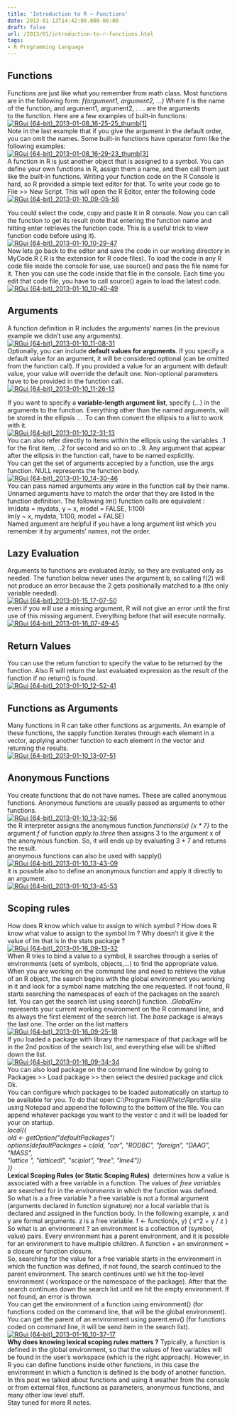 ```yaml
---
title: 'Introduction to R – Functions'
date: 2013-01-13T14:42:00.000-06:00
draft: false
url: /2013/01/introduction-to-r-functions.html
tags: 
- R Programming Language
---
```


Functions
---------

Functions are just like what you remember from math class. Most functions are in the following form: _f(argument1, argument2, ...)_ Where f is the name of the function, and argument1, argument2, . . . are the arguments  
to the function. Here are a few examples of built-in functions:  
[![RGui (64-bit)_2013-01-08_16-25-25_thumb[1]](https://blogger.googleusercontent.com/img/b/R29vZ2xl/AVvXsEhHizGchtEVRuwhDuZqfjidr5ONsOrQuuuT4LT3cdFH98BDCJ7-Vd4ytrJdtXQhOzt4okW0NTeemj62gkeKczpVVI89CGZ7XyezMVeT3gwT08qwa_uTFqNWp3pDNNeEpMZsjMtXSgSwMw/?imgmax=800 "RGui (64-bit)_2013-01-08_16-25-25_thumb[1]")](https://blogger.googleusercontent.com/img/b/R29vZ2xl/AVvXsEiKwb7Exx_8d3fHHDvcC6c2RTzEPL6p58nvQG7RekPJ5xp18C-XW210dChiRbilT4gmOh29GEyLFlbpa_t2oVtxu7eWxGN92zCjOF45eZdm61_oiyhgPbD91mh-0pwG7ADvFTEyABf9fA/s1600-h/RGui-64-bit_2013-01-08_16-25-25_thum%25255B2%25255D.jpg)  
Note in the last example that if you give the argument in the default order, you can omit the names. Some built-in functions have operator form like the following examples:  
[![RGui (64-bit)_2013-01-08_16-29-23_thumb[3]](https://blogger.googleusercontent.com/img/b/R29vZ2xl/AVvXsEgEOEh2dWXvaiUZ64XcCw23XDWxAPx6-aUEPUvBrR_DeAHlBTYbikz_fiIJsZuVg3cqR3YNv4puPmiiiMeFugRJEda30yo-Iw_2yorjo5_R_Cb9_Ca97kYgdCOfxRup8zuuhwDb2MWZhQ/?imgmax=800 "RGui (64-bit)_2013-01-08_16-29-23_thumb[3]")](https://blogger.googleusercontent.com/img/b/R29vZ2xl/AVvXsEhLXUQrB4kYJ2Ckp6YI08Yyt_nikqVpO4g-zSKHBSc_agelcijVxHyw3nmgCRRsbUiv3x19qNJV8lb1xWoi8taq7vFCKXUEJEhWoL1VLYL__z4hgU0HeOBGTxYM8PjScGf56hBURARiXg/s1600-h/RGui-64-bit_2013-01-08_16-29-23_thum%25255B2%25255D.jpg)  
A function in R is just another object that is assigned to a symbol. You can define your own functions in R, assign them a name, and then call them just like the built-in functions. Writing your function code on the R Console is hard, so R provided a simple text editor for that. To write your code go to File >> New Script. This will open the R Editor, enter the following code  
[![RGui (64-bit)_2013-01-10_09-05-56](https://blogger.googleusercontent.com/img/b/R29vZ2xl/AVvXsEj8Er4u5OhSwQxxXrJfv9lSz2LmNFMIPNXxnahaQzInHSwNuLCu0eHVwrHENmYKWEElOabCY03Q2ZkPnlr7Rk4cXdhNiggCxxaLqS8rEAzFTjlenCTz_-C2IDUQ7KvCh8bwjRMxDyiw5g/?imgmax=800 "RGui (64-bit)_2013-01-10_09-05-56")](https://blogger.googleusercontent.com/img/b/R29vZ2xl/AVvXsEhqauut5wwS90gOXj3uuRw7Xzmdyr4ejTy8SeT9q5uJfcXYd0R-IHSMmluJr6zHdQGsPWOe0Om0aj4kQmHI04AeT_0XVKsIcujRonKDeAiWVfQ-sgSKTmsO7u_wt5OXArzgyveXw1fhvw/s1600-h/RGui%252520%25252864-bit%252529_2013-01-10_09-05-56%25255B3%25255D.jpg)  
  
You could select the code, copy and paste it in R console. Now you can call the function to get its result (note that entering the function name and hitting enter retrieves the function code. This is a useful trick to view function code before using it).  
[![RGui (64-bit)_2013-01-10_10-29-47](https://blogger.googleusercontent.com/img/b/R29vZ2xl/AVvXsEgNbvgq6RRhotMe8Ez1tRjxPlWhNr2Gj8R3G-9Rx_frampI27ZzmeLrvtY1wMRCQsn8-jKOgwyB5-5stKrW4x98Ggfhe0SFQ8AbWBT9ro3dvF3Ur0hEebUSB0zZJQvPlkX49vDXQ0wjbg/?imgmax=800 "RGui (64-bit)_2013-01-10_10-29-47")](https://blogger.googleusercontent.com/img/b/R29vZ2xl/AVvXsEgMcQK1qs193sjcwf7beMNcGWjqQEIwhjRc3ER_h8hXb7S_zy0nP1QqdSVSFZgkSs6yhSh5oEQ19HOKf9hmfUdO12IiKqAEtDdSjWjND0NljVMJljivIrtPgJ-wuvnkaXqFIut5z1VSAg/s1600-h/RGui%252520%25252864-bit%252529_2013-01-10_10-29-47%25255B3%25255D.jpg)  
Now lets go back to the editor and save the code in our working directory in MyCode.R (.R is the extension for R code files). To load the code in any R code file inside the console for use, use source() and pass the file name for it. Then you can use the code inside that file in the console. Each time you edit that code file, you have to call source() again to load the latest code.  
[![RGui (64-bit)_2013-01-10_10-40-49](https://blogger.googleusercontent.com/img/b/R29vZ2xl/AVvXsEiL17HWTTXC8WiazMUgPkEHdpGK_HobNj2GpZAQZ2LgtgnI17WjktINjRzn814KjiCIstlMSNfArmCIrOY7YTA9VxvaRg3AOInJhW60z3-ShMyKErybFXyWCf0Pv-kA4rlQrjRajMVYyQ/?imgmax=800 "RGui (64-bit)_2013-01-10_10-40-49")](https://blogger.googleusercontent.com/img/b/R29vZ2xl/AVvXsEh-xaQGI32FcB9tEwIwEdIx-u-HwNfkV057fNT14cCE3Ei0QmcSHMZOV6qPxddysRMqQUTQgb3U0XOlDEgltDv_wFui2k9lp_9J9FMgm7JKLQgqxN4VVKTzVv0tzkmOGqaSWbf8Zlrf5Q/s1600-h/RGui%252520%25252864-bit%252529_2013-01-10_10-40-49%25255B4%25255D.jpg)  

Arguments
---------

A function definition in R includes the arguments’ names (in the previous example we didn’t use any arguments).  
[![RGui (64-bit)_2013-01-10_11-08-31](https://blogger.googleusercontent.com/img/b/R29vZ2xl/AVvXsEiJChIQRZUNBD3Lhx6AjNY41QVJ0lo2Qen_qM4ftrpmeBjv_dSh1T7NaokbmSX-DC2PnYAHa13Cb6-4z8eaaEF9hHEK9VopjmDBaNRsM-9u7gAgVmAJZhpsD8p0-G89VooyFKfWHAGFZQ/?imgmax=800 "RGui (64-bit)_2013-01-10_11-08-31")](https://blogger.googleusercontent.com/img/b/R29vZ2xl/AVvXsEjn6MGzU3U07XE0YRV7RknVAPqKkVpXRFFNm2f-wrroBWvZcbN6o9PZD72XPRMlv7GFVSwFAfgivv-6NlvMPbEd10EAjYBqCESXnpamHUyNKgEQLOiZZL0VCx7pd5ARYAWvOjyUzoKLFw/s1600-h/RGui%252520%25252864-bit%252529_2013-01-10_11-08-31%25255B3%25255D.jpg)  
Optionally, you can include **default values for arguments**. If you specify a default value for an argument, it will be considered optional (can be omitted from the function call). If you provided a value for an argument with default value, your value will override the default one. Non-optional parameters have to be provided in the function call.  
[![RGui (64-bit)_2013-01-10_11-26-13](https://blogger.googleusercontent.com/img/b/R29vZ2xl/AVvXsEhty9lWmdZzoDm7E16tvvkY1DyDi1f8v_GAK2yx9rlfRWpsC0JupKmbBLr3GHGriqLYb0_2vQe6Xl3su0eV-awfhgjavA1YRDuUCtDilrTZEy8UCbTzfmdvcNr6r6J21tHQ_AxG5VjCXg/?imgmax=800 "RGui (64-bit)_2013-01-10_11-26-13")](https://blogger.googleusercontent.com/img/b/R29vZ2xl/AVvXsEjrbmfCcSDTRqbqU-sbhhmVDjNanOVdVR6GGyELplKdqusPe47Fe3FOEd93AMHXKX1V0Xbtp4pkX8AgKQhYfCRI-LCabZ1xsmFLQXuRvhZiVnOKWwTuHBS7sktw_rzKNCif_Cp12uP-ZQ/s1600-h/RGui%252520%25252864-bit%252529_2013-01-10_11-26-13%25255B3%25255D.jpg)  
  
If you want to specify a **variable-length argument list**, specify (…) in the arguments to the function. Everything other than the named arguments, will be stored in the ellipsis … .To can then convert the ellipsis to a list to work with it.  
[![RGui (64-bit)_2013-01-10_12-31-13](https://blogger.googleusercontent.com/img/b/R29vZ2xl/AVvXsEi3N4X7s2VW1mjvSSmYeGEkeAwN-zhyphenhyphenVK3EjvON-WVYrzOjVubvRVudlCfZVA3a3OTDJisT3cggQEkpeoArL2gZNdLzf6Zt_HTQAa2nsWq0N7iWzYB7ek3_2ob72MRxaHoonUNmCXT_7g/?imgmax=800 "RGui (64-bit)_2013-01-10_12-31-13")](https://blogger.googleusercontent.com/img/b/R29vZ2xl/AVvXsEguhTq1IvgtNb9b5TQkihLyWgYwpZn2SKLXinr_u83-D8xXGIrEj16v67fcyDrWGCUkT28F_zXOTV09bxL2nzxXNWNrI3QVHTWYowuwUYR3PQQCw6vC7kSAJbM8DsiZIkh5P14ZM4Dxdw/s1600-h/RGui%252520%25252864-bit%252529_2013-01-10_12-31-13%25255B3%25255D.jpg)  
You can also refer directly to items within the ellipsis using the variables ..1 for the first item, ..2 for second and so on to ..9. Any argument that appear after the ellipsis in the function call, have to be named explicitly.  
You can get the set of arguments accepted by a function, use the args function. NULL represents the function body.  
[![RGui (64-bit)_2013-01-10_14-30-46](https://blogger.googleusercontent.com/img/b/R29vZ2xl/AVvXsEjWE77LZMo0y5qnh4KKyUIFz4SPUdON_n_npfxFsHQ4Wk55tlOjrf489RfWdCrgDQFXcF-wrRK-OkpucGAUb7QBtoKEkofb2DYos8npX8QJHaUM1uISMmWLqwTn3mQknuvJNvEhf64zdw/?imgmax=800 "RGui (64-bit)_2013-01-10_14-30-46")](https://blogger.googleusercontent.com/img/b/R29vZ2xl/AVvXsEjvLz14O8vEdMNul_DTXlN1Qj1GIqjd8ZTaFHzr6yfS-JqAFOwDxL0ay9GfbfoSkKNXs8FdCQStY-sYyqCcKUwYwnsTRhliTom8f4nF5pNHqQEKIg8xU8ZUQ5OKzc79OS-u-d5mHdPt8g/s1600-h/RGui%252520%25252864-bit%252529_2013-01-10_14-30-46%25255B5%25255D.jpg)  
You can pass named arguments any ware in the function call by their name. Unnamed arguments have to match the order that they are listed in the function definition. The following lm() function calls are equivalent :  
lm(data = mydata, y ~ x, model = FALSE, 1:100)  
lm(y ~ x, mydata, 1:100, model = FALSE)  
Named argument are helpful if you have a long argument list which you remember it by arguments’ names, not the order.  

Lazy Evaluation
---------------

Arguments to functions are evaluated _lazily,_ so they are evaluated only as needed. The function below never uses the argument b, so calling f(2) will not produce an error because the 2 gets positionally matched to a (the only variable needed).  
[![RGui (64-bit)_2013-01-15_17-07-50](https://blogger.googleusercontent.com/img/b/R29vZ2xl/AVvXsEhLJk8K3vEqMEqpxcHyqw2Rdho8ZCiYl2V9dK39eIvhjQgo_6DJcNdOLPgJ3P2y2vea1xMes_R8BprR0Ij6tLNqD6WCgeG8PJQUxH4cyoDIhxP4UC3Zh3o6RQmbuSgIrD37O7rQrbbNVg/?imgmax=800 "RGui (64-bit)_2013-01-15_17-07-50")](https://blogger.googleusercontent.com/img/b/R29vZ2xl/AVvXsEi34QWyfq-NJI-vmXtORRyPTUTw-2XjCpSTcZJyLRJJf8v09Ej4DeYbIo1kZGoNDLSfCJVebU2jW6U0ZfkyZZ2DfpFAIivfc2jUYtzRhyphenhyphenHZxQQbbep4szHy0P1Xxk8YppxO8wURsKvQOA/s1600-h/RGui-64-bit_2013-01-15_17-07-503.jpg)  
even if you will use a missing argument, R will not give an error until the first use of this missing argument. Everything before that will execute normally.  
[![RGui (64-bit)_2013-01-16_07-49-45](https://blogger.googleusercontent.com/img/b/R29vZ2xl/AVvXsEjHWNfkrnpfnzx1YHk1mN_NyE8EYz1IRsYbOJxzazl9AQCrsLS534ksq7ZIUX5FOB0nM_gaVvloJdnXBSH-JIssbZ369ZxKR9ghbF5NvsTAYeSBPtsJSEuLBYKfdR35ofkAb-XBqXOmHQ/?imgmax=800 "RGui (64-bit)_2013-01-16_07-49-45")](https://blogger.googleusercontent.com/img/b/R29vZ2xl/AVvXsEgYg6pCsuFha-71UYpegbRlrzxPLgaps0ZtVsFsRfRMckHruPNTVL3g7LVlC7cQw1XRCBV0TBDU5GdvrBFF0SbuSXnLgA_jTQm8I_B9XjXMZNdLptIw2Ic9DNd1_vco0BIO-Ah1ZbJdPQ/s1600-h/RGui%252520%25252864-bit%252529_2013-01-16_07-49-45%25255B3%25255D.jpg)  

Return Values
-------------

You can use the return function to specify the value to be returned by the function. Also R will return the last evaluated expression as the result of the function if no return() is found.  
[![RGui (64-bit)_2013-01-10_12-52-41](https://blogger.googleusercontent.com/img/b/R29vZ2xl/AVvXsEjqsb-NsE-ej7UyT4vAbNryj91SeDiHZsurEsuQEhWFOT_AmqtUpK3q0HnbHXBRhxr8-9chNoiRozSx-ikvf_mD91DpAheo_cYmGrmMCjESVgReGY7ClxbKIqlfIyMEX68B-wq-75dbWg/?imgmax=800 "RGui (64-bit)_2013-01-10_12-52-41")](https://blogger.googleusercontent.com/img/b/R29vZ2xl/AVvXsEhwy-mMlaAh0Cw0zfeqo7tsTOn6lyBDKUp5zfrLki5ZH6MFkDpNaccbm-eBNTEXcb1_dRJGP3m3IkTjXsNddtz_xQkJHYDmaZqTErf9GjwW5ws76-OSIQWr4xtbgCTK_SagLop2Fbicyg/s1600-h/RGui%252520%25252864-bit%252529_2013-01-10_12-52-41%25255B3%25255D.jpg)  

Functions as Arguments
----------------------

Many functions in R can take other functions as arguments. An example of these functions, the sapply function iterates through each element in a vector, applying another function to each element in the vector and returning the results.  
[![RGui (64-bit)_2013-01-10_13-07-51](https://blogger.googleusercontent.com/img/b/R29vZ2xl/AVvXsEiBwQUVVr9ThBLpiQcNIKcGi4FpcjT8DK5i0cKZhLGAwZ0YNHDlbcZ8ToCHM9Y8A4opqKmwQtrv-BAcgUsMiP1luiZtd-RBiiLOnpY0FG6D3h5eUnIxO5wNOV5pbBEMCmTWyfagzUKAOA/?imgmax=800 "RGui (64-bit)_2013-01-10_13-07-51")](https://blogger.googleusercontent.com/img/b/R29vZ2xl/AVvXsEj-oxIKW6lRG06Z9mIplolJq2tow3uc2-0kL4D-VgVzkNOG4I5GJg8LP9mINBZk6OnpaYSR0GlKpmPZDoFnU8dNBaYmlFGPIk8ayDyOqctppOh81afaLpWgw13bcjoBCY6lJlwvjuORgw/s1600-h/RGui%252520%25252864-bit%252529_2013-01-10_13-07-51%25255B5%25255D.jpg)  

Anonymous Functions
-------------------

You create functions that do not have names. These are called anonymous functions. Anonymous functions are usually passed as arguments to other functions.  
[![RGui (64-bit)_2013-01-10_13-32-56](https://blogger.googleusercontent.com/img/b/R29vZ2xl/AVvXsEhDm9cPqwtz-Xx02olEg6HiA_SMtJfvUTWhm1Pfdh0MZd46rBtXcjXvDfYUsLx5OSwoBy_kbxwnjd7QKZf2VajTGqqqy0ZMZ_q8TznyT1LWuk4R4-Xe-WSIPot8eS7rMIf3xCbhit_mZw/?imgmax=800 "RGui (64-bit)_2013-01-10_13-32-56")](https://blogger.googleusercontent.com/img/b/R29vZ2xl/AVvXsEiDsr5oOybyw7RoUYbMi_MZ7TyK_vV-28ogdjofNg_Blh81jnAZACtq7WpxXBo6uwmNIzgT7NTzKSugJJaZeXK7O-ERclZdxTBvC33JrGMjJbocGjPa50TSL-3j94u3GCz-9oiHTJaWkQ/s1600-h/RGui%252520%25252864-bit%252529_2013-01-10_13-32-56%25255B4%25255D.jpg)  
the R interpreter assigns the anonymous function _functions(x) {x \* 7}_ to the argument _f_ of function _apply.to.three_ then assigns 3 to the argument x of the anonymous function. So, it will ends up by evaluating 3 \* 7 and returns the result.  
anonymous functions can also be used with sapply()  
[![RGui (64-bit)_2013-01-10_13-43-09](https://blogger.googleusercontent.com/img/b/R29vZ2xl/AVvXsEigKEFVXSRtXFAlNK_oM5Oat97K8ALDFwqdTaWPe7K3OB4r23EDfRqweytjIyN9TIX4klh0KMBC5kkaN4D9V6RzBqwIg5zXzFdSKeUcAz3FgPzG_k5U-Pbi4OiAEMjW4VJo5pbeL_eepA/?imgmax=800 "RGui (64-bit)_2013-01-10_13-43-09")](https://blogger.googleusercontent.com/img/b/R29vZ2xl/AVvXsEh0Es2p5pwbMypxQFDQfiw6XIEJVWnPyK6nt26t_SqLoKj1aVX8Gxwjdgpbna2LJjEEP51FP13Wiq7CTjFiN0n8zJ_RpSxcYxmy4ZQCWMnDZY4yd3H0C5szDIuhPSyrz9flzOw7B3Qjgg/s1600-h/RGui%252520%25252864-bit%252529_2013-01-10_13-43-09%25255B3%25255D.jpg)  
it is possible also to define an anonymous function and apply it directly to an argument.  
[![RGui (64-bit)_2013-01-10_13-45-53](https://blogger.googleusercontent.com/img/b/R29vZ2xl/AVvXsEhKXv1J1osikpy9PNujxsIHvKxuS3WtHKl1upvEfNVvOJM2-j2edWX4znOGPqjIXkjeP-yLTBDCgT-EH31ciWSKOnS9Wagxas-kqnSILGv02HyQf26oa-OWyG64p9TAan9X93SPM7ABlA/?imgmax=800 "RGui (64-bit)_2013-01-10_13-45-53")](https://blogger.googleusercontent.com/img/b/R29vZ2xl/AVvXsEgcNpgYIIEmX9FEW_caTs6vByWBJaQVwEMXZuFfK_4aXhthQTuCVVwKuTm6Ou08NKMYNjYCRSIAVplytbpQF1rDXqAkchnyHIFhRgvL2CQb2Ott-8kkCuWI7ODzavJ9C7HTmBIocdPTzw/s1600-h/RGui%252520%25252864-bit%252529_2013-01-10_13-45-53%25255B3%25255D.jpg)  

Scoping rules
-------------

How does R know which value to assign to which symbol ? How does R know what value to assign to the symbol lm ? Why doesn’t it give it the value of lm that is in the stats package ?  
[![RGui (64-bit)_2013-01-16_09-13-32](https://blogger.googleusercontent.com/img/b/R29vZ2xl/AVvXsEhDCzG1qd7AYMP0UdxQLuI51TEskzVsNObP4gfMDNRZUdQqPPGcVkzutCuDBh-A3k1Iw8LeE61aqFoOJr3mtLVdHrkHu-NhrkoI5jeqPkuZeQP85c7DHTba3KeaaL7_HFaTwIZLDFQHmw/?imgmax=800 "RGui (64-bit)_2013-01-16_09-13-32")](https://blogger.googleusercontent.com/img/b/R29vZ2xl/AVvXsEjcA2V17KRASmkaZ6etd1NXkZhPh79j_EXOPBa_o48p6DHPXZ_ZKvB-0yvXPhdZkc290ngkPVoTXUVE0JODEt5f6qllNtVXq-8BYzWq-4xiU2Zp9Ex-1JNMjnaEOqKlS5cxqYe4l6aQQg/s1600-h/RGui%252520%25252864-bit%252529_2013-01-16_09-13-32%25255B3%25255D.jpg)  
When R tries to bind a value to a symbol, it searches through a series of environments (sets of symbols, objects,…) to find the appropriate value. When you are working on the command line and need to retrieve the value of an R object, the search begins with the global environment you working in it and look for a symbol name matching the one requested. If not found, R starts searching the namespaces of each of the packages on the search list. You can get the search list using search() function. ._GlobalEnv_ represents your current working environment on the R command line, and its always the first element of the search list. The _base_ package is always the last one. The order on the list matters  
[![RGui (64-bit)_2013-01-16_09-25-18](https://blogger.googleusercontent.com/img/b/R29vZ2xl/AVvXsEiY93lRX2NPuITsDcW9hOwPQQdPA16-HQKVQCEZtxlI0qqbZtMRamhFx7M6wJ51IIDyWe6CBqb8_Cfkd2zJRj1pue7bv1oF09YPcbAOoKY6BuTpTL2UInJM0fbttfBdaLBMYsBHMr3sAA/?imgmax=800 "RGui (64-bit)_2013-01-16_09-25-18")](https://blogger.googleusercontent.com/img/b/R29vZ2xl/AVvXsEgZz80H1h3SctbHtopGvszYzLeyU4YAqUV0x29Zgz8sm3xviMPk8Zw-i_GQOsq7Bal8hJH3FbRkkRnPq-qxEp9qMK5_XG1jmPOu-LaxGJDtBSXBMVPlPGweIutlwYX3YlDciS_C8weuKA/s1600-h/RGui%252520%25252864-bit%252529_2013-01-16_09-25-18%25255B5%25255D.jpg)  
If you loaded a package with library the namespace of that package will be in the 2nd position of the search list, and everything else will be shifted down the list.  
[![RGui (64-bit)_2013-01-16_09-34-34](https://blogger.googleusercontent.com/img/b/R29vZ2xl/AVvXsEjM-odcK5v458oREovXxqDLTXWaN1zjI_ttW52mUeZXAkVfafgWsyGLbT6Tue_qv0dih1HXYj4KzFVrMWOrzRUxEEvW0VXxJylwY1mA76JK5OvInY5wttZSu6Vgbl4HawLKpETzOQlq_w/?imgmax=800 "RGui (64-bit)_2013-01-16_09-34-34")](https://blogger.googleusercontent.com/img/b/R29vZ2xl/AVvXsEj-ByeHDf37oDIkLxvKJHnzS7Lwi5B5msUsuC2H15n-mnnz982fKWL7Tg2H5Oazn3oNZVgGrRvLeg5cN12H1uOAgdQ1NtHmyrkVkS28bMyDxR-G0ZAGqTU7EHZwdTg33R7zCZBisHdu3g/s1600-h/RGui%252520%25252864-bit%252529_2013-01-16_09-34-34%25255B4%25255D.jpg)  
You can also load package on the command line window by going to Packages >> Load package >> then select the desired package and click Ok.  
You can configure which packages to be loaded automatically on startup to be available for you. To do that open C:\\Program Files\\R\\<Your-R-Version>\\etc\\Rprofile.site using Notepad and append the following to the bottom of the file. You can append whatever package you want to the vestor c and it will be loaded for your on startup.  
_local({  
old <- getOption("defaultPackages")  
options(defaultPackages = c(old, "car", "RODBC", "foreign", "DAAG", "MASS",_  
_"lattice ", "latticedl", "sciplot", "tree", "lme4"))  
})_  
**Lexical Scoping Rules (or Static Scoping Rules)**  determines how a value is associated with a free variable in a function. The values of _free variables_ are searched for in the _environments_ in which the function was defined.  
So what is a a free variable ? a free variable is not a formal argument (arguments declared in function signature) nor a local variable that is declared and assigned in the function body. In the following example, x and y are formal arguments. z is a free variable. f <- function(x, y) { x^2 + y / z }  
So what is an environment ? an environment is a collection of (symbol, value) pairs. Every environment has a parent environment, and it is possible for an environment to have multiple children. A function + an environment = a closure or function closure.  
So, searching for the value for a free variable starts in the environment in which the function was defined, if not found, the search continued to the parent environment. The search continues until we hit the top-level environment ( workspace or the namespace of the package). After that the search continues down the search list until we hit the empty environment. If not found, an error is thrown.  
You can get the environment of a function using environment() (for functions coded on the command line, that will be the global environment). You can get the parent of an environment using parent.env() (for functions coded on command line, it will be send item in the search list).  
[![RGui (64-bit)_2013-01-16_10-37-17](https://blogger.googleusercontent.com/img/b/R29vZ2xl/AVvXsEhBHdZeKLv7PfkNGXcR7WKm0xoXmaAdbN1vnxaxtmk4CIpn2yUg5nuboZwSlKDF_2qWYk_6jdf9QvD20oN06eIovNUliGMT8dSdwjXJp8YBMC-pNkmYQhQOrxegF6OxiVSQokrGQIxRIg/?imgmax=800 "RGui (64-bit)_2013-01-16_10-37-17")](https://blogger.googleusercontent.com/img/b/R29vZ2xl/AVvXsEiD1JRDVWB_9CwZmpELEAiDvIKm70VgGnr8VlpOoapiOFeH6AOM191zKttD7DxrASPy-gUKhVwBFRog_VKuBCr_9QJ6qGUL1KzrRJF68YVi5B_q6QQtFVBU04IlwN7xNDYU53SF-Ne4ew/s1600-h/RGui%252520%25252864-bit%252529_2013-01-16_10-37-17%25255B5%25255D.jpg)  
**Why does knowing lexical scoping rules matters ?** Typically, a function is defined in the global environment, so that the values of free variables will be found in the user’s workspace (which is the right approach). However, in R you can define functions inside other functions, in this case the environment in which a function is defined is the body of another function.  
In this post we talked about functions and using it weather from the console or from external files, functions as parameters, anonymous functions, and many other low level stuff.  
Stay tuned for more R notes.